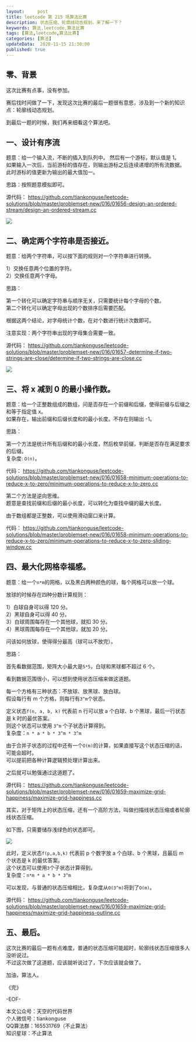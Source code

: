 ```yaml
---   
layout:     post  
title: leetcode 第 215 场算法比赛  
description: 状态压缩、轮廓线动态规划，来了解一下？  
keywords: 算法,leetcode,算法比赛  
tags: [算法,leetcode,算法比赛]    
categories: [算法]  
updateData:  2020-11-15 21:30:00  
published: true  
---  
```



## 零、背景  


这次比赛有点事，没有参加。  


赛后找时间做了一下，发现这次比赛的最后一题很有意思，涉及到一个新的知识点：轮廓线动态规划。  


到最后一题的时候，我们再来细看这个算法吧。  


## 一、设计有序流  


题意：给一个输入流，不断的插入到队列中。
然后有一个游标，默认值是 1。  
如果输入一次后，当前游标的值存在，则输出游标之后连续递增的所有流数据。  
此时游标的值更新为输出的最大值加一。  


思路：按照题意模拟即可。  


源代码： https://github.com/tiankonguse/leetcode-solutions/blob/master/problemset-new/016/01656-design-an-ordered-stream/design-an-ordered-stream.cc  


![](https://res2020.tiankonguse.com/images/2020/11/15/001.png)  


## 二、确定两个字符串是否接近。


题意：给两个字符串，可以按下面的规则对一个字符串进行转换。  


1）交换任意两个位置的字符。  
2）交换任意两个字母。  


思路：  


第一个转化可以确定字符串与顺序无关，只需要统计每个字母的个数。  
第二个转化可以确定字母出现的个数排序后需要匹配。  


根据这两个结论，对字母统计个数，在对个数进行统计次数即可。  


注意实现：两个字符串出现的字母集合需要一致。  


源代码： https://github.com/tiankonguse/leetcode-solutions/blob/master/problemset-new/016/01657-determine-if-two-strings-are-close/determine-if-two-strings-are-close.cc  


![](https://res2020.tiankonguse.com/images/2020/11/15/002.png)  


## 三、将 x 减到 0 的最小操作数。


题意：给一个正整数组成的数组，问是否存在一个前缀和后缀，使得前缀与后缀之和等于指定值 x。  
如果存在，输出前缀和后缀长度和的最小长度。不存在则输出 -1。  


思路：  


第一个方法是统计所有后缀和的最小长度，然后枚举前缀，判断是否存在满足要求的后缀。  
复杂度: `O(n)`。  


代码： https://github.com/tiankonguse/leetcode-solutions/blob/master/problemset-new/016/01658-minimum-operations-to-reduce-x-to-zero/minimum-operations-to-reduce-x-to-zero.cc  


第二个方法是逆向思维。  
题意是查找前缀和后缀的最小长度，可以转化为查找中缀的最大长度。  


由于数组都是正整数，可以使用滑动窗口来计算。  


代码： https://github.com/tiankonguse/leetcode-solutions/blob/master/problemset-new/016/01658-minimum-operations-to-reduce-x-to-zero/minimum-operations-to-reduce-x-to-zero-sliding-window.cc  


## 四、最大化网格幸福感。


题意：给一个`n*m`的网格，以及黑白两种颜色的球，每个网格可以放一个球。  


放球的时候存在四种分数计算规则：  


1）白球自身可以得 120 分。  
2）黑球自身可以得 40 分。  
3）白球周围每存在一个其他球，就扣 30 分。  
4）黑球周围每存在一个其他球，就加 20 分。  


问该如何放球，使得得分最高（球可以不放完）。  


思路：  


首先看数据范围，矩阵大小最大是`5*5`，白球和黑球都不超过 6 个。  


看到数据范围很小，可以想到使用状态压缩来做这道题。  


每一个方格有三种状态：不放球、放黑球、放白球。  
假设每行有 m 个方格，则每行有`3^m`个状态。  


定义状态`f(n, a, b, k)` 代表前 n 行可以放 a 个白球、b 个黑球，最后一行状态是 k 时的最优答案。  
则这个状态可以使用 `3^m` 个子状态计算得到。  
复杂度：`n * a * b * 3^m * 3^m`  


由于合并子状态的过程中还有一个`O(m)`的计算，如果直接写这个状态压缩的话，可能会超时。  
可以提前把各种计算逻辑预处理计算出来。  


之后就可以勉强通过这道题了。  


源代码： https://github.com/tiankonguse/leetcode-solutions/blob/master/problemset-new/016/01659-maximize-grid-happiness/maximize-grid-happiness.cc  


其实，对于矩阵上的状态压缩，还有一个高阶方法，叫做扫描线状态压缩或者轮廓线状态压缩。  


如下图，只需要储存浅绿色的状态即可。  


![](https://res2020.tiankonguse.com/images/2020/11/15/003.png)  


此时，定义状态`f(p,a,b,k)` 代表前 p 个数字放 a 个白球、b 个黑球，且最后 m 个状态是 k 的最优答案。  
这个状态可以使用`3`个子状态计算得到。  
复杂度：`n*m * a * b * 3^m`  


可以发现，与普通的状态压缩相比，复杂度从`O(3^m)`将到了`O(m)`。  


源代码： https://github.com/tiankonguse/leetcode-solutions/blob/master/problemset-new/016/01659-maximize-grid-happiness/maximize-grid-happiness-outline.cc  



## 五、最后。


这次比赛的最后一题有点难度，普通的状态压缩可能超时，轮廓线状态压缩很多人没听说过。  
不过这次做了这道题，应该就听说过了，下次应该就会做了。  




加油，算法人。  


《完》  


-EOF-  



本文公众号：天空的代码世界  
个人微信号：tiankonguse  
QQ算法群：165531769（不止算法）  
知识星球：不止算法  

